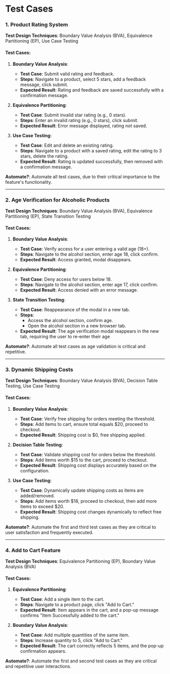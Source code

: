 # Test Cases

### **1. Product Rating System**

**Test Design Techniques**: Boundary Value Analysis (BVA), Equivalence Partitioning (EP), Use Case Testing

#### Test Cases:

1. **Boundary Value Analysis**:
     - **Test Case**: Submit valid rating and feedback.
     - **Steps**: Navigate to a product, select 5 stars, add a feedback message, click submit.
     - **Expected Result**: Rating and feedback are saved successfully with a confirmation message.

2. **Equivalence Partitioning**:
     - **Test Case**: Submit invalid star rating (e.g., 0 stars).
     - **Steps**: Enter an invalid rating (e.g., 0 stars), click submit.
     - **Expected Result**: Error message displayed, rating not saved.

3. **Use Case Testing**:
     - **Test Case**: Edit and delete an existing rating.
     - **Steps**: Navigate to a product with a saved rating, edit the rating to 3 stars, delete the rating.
     - **Expected Result**: Rating is updated successfully, then removed with a confirmation message.

**Automate?**: Automate all test cases, due to their critical importance to the feature's functionality.

---

### **2. Age Verification for Alcoholic Products**

**Test Design Techniques**: Boundary Value Analysis (BVA), Equivalence Partitioning (EP), State Transition Testing

#### Test Cases:

1. **Boundary Value Analysis**:
     - **Test Case**: Verify access for a user entering a valid age (18+).
     - **Steps**: Navigate to the alcohol section, enter age 18, click confirm.
     - **Expected Result**: Access granted, modal disappears.

2. **Equivalence Partitioning**:
     - **Test Case**: Deny access for users below 18.
     - **Steps**: Navigate to the alcohol section, enter age 17, click confirm.
     - **Expected Result**: Access denied with an error message.

3. **State Transition Testing**:
     - **Test Case**: Reappearance of the modal in a new tab.
     - **Steps**:
          - Access the alcohol section, confirm age.
          - Open the alcohol section in a new browser tab.
     - **Expected Result**: The age verification modal reappears in the new tab, requiring the user to re-enter their age

**Automate?**: Automate all test cases as age validation is critical and repetitive.

---

### **3. Dynamic Shipping Costs**

**Test Design Techniques**: Boundary Value Analysis (BVA), Decision Table Testing, Use Case Testing

#### Test Cases:

1. **Boundary Value Analysis**:
     - **Test Case**: Verify free shipping for orders meeting the threshold.
     - **Steps**: Add items to cart, ensure total equals $20, proceed to checkout.
     - **Expected Result**: Shipping cost is $0, free shipping applied.

2. **Decision Table Testing**:
     - **Test Case**: Validate shipping cost for orders below the threshold.
     - **Steps**: Add items worth $15 to the cart, proceed to checkout.
     - **Expected Result**: Shipping cost displays accurately based on the configuration.

3. **Use Case Testing**:
     - **Test Case**: Dynamically update shipping costs as items are added/removed.
     - **Steps**: Add items worth $18, proceed to checkout, then add more items to exceed $20.
     - **Expected Result**: Shipping cost changes dynamically to reflect free shipping.

**Automate?**: Automate the first and third test cases as they are critical to user satisfaction and frequently executed.

---

### **4. Add to Cart Feature**

**Test Design Techniques**: Equivalence Partitioning (EP), Boundary Value Analysis (BVA)

#### Test Cases:

1. **Equivalence Partitioning**:
     - **Test Case**: Add a single item to the cart.
     - **Steps**: Navigate to a product page, click "Add to Cart."
     - **Expected Result**: Item appears in the cart, and a pop-up message confirms "Item Successfully added to the cart."

2. **Boundary Value Analysis**:
     - **Test Case**: Add multiple quantities of the same item.
     - **Steps**: Increase quantity to 5, click "Add to Cart."
     - **Expected Result**: The cart correctly reflects 5 items, and the pop-up confirmation appears.

**Automate?**: Automate the first and second test cases as they are critical and repetitive user interactions.
